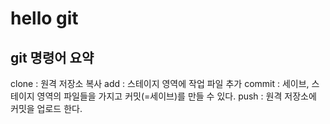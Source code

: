# hello git

## git 명령어 요약

clone : 원격 저장소 복사
add : 스테이지 영역에 작업 파일 추가
commit : 세이브, 스테이지 영역의 파일들을 가지고 커밋(=세이브)를 만들 수 있다.
push : 원격 저장소에 커밋을 업로드 한다.